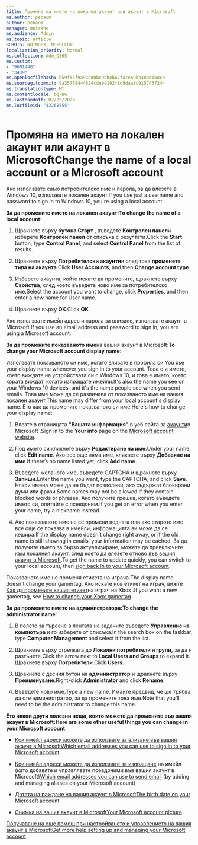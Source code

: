 ```yaml
---
title: Промяна на името на локален акаунт или акаунт в Microsoft
ms.author: pebaum
author: pebaum
manager: mnirkhe
ms.audience: Admin
ms.topic: article
ROBOTS: NOINDEX, NOFOLLOW
localization_priority: Normal
ms.collection: Adm_O365
ms.custom:
- "9001440"
- "3439"
ms.openlocfilehash: b59f55f9a94dd0bc9bbeb67face69bb489d158ce
ms.sourcegitcommit: 9a35768444824cde9e192f1d9daafc9157437244
ms.translationtype: MT
ms.contentlocale: bg-BG
ms.lasthandoff: 02/25/2020
ms.locfileid: "42268555"
---
```

# <a name="change-the-name-of-a-local-account-or-a-microsoft-account"></a><span data-ttu-id="3f5df-102">Промяна на името на локален акаунт или акаунт в Microsoft</span><span class="sxs-lookup"><span data-stu-id="3f5df-102">Change the name of a local account or a Microsoft account</span></span>

<span data-ttu-id="3f5df-103">Ако използвате само потребителско име и парола, за да влезете в Windows 10, използвате локален акаунт.</span><span class="sxs-lookup"><span data-stu-id="3f5df-103">If you use just a username and password to sign in to Windows 10, you're using a local account.</span></span> 

<span data-ttu-id="3f5df-104">**За да промените името на локален акаунт:**</span><span class="sxs-lookup"><span data-stu-id="3f5df-104">**To change the name of a local account**:</span></span>

1. <span data-ttu-id="3f5df-105">Щракнете върху **бутона Старт** , въведете **Контролен панел**и изберете **Контролен панел** от списъка с резултати.</span><span class="sxs-lookup"><span data-stu-id="3f5df-105">Click the **Start** button, type **Control Panel**, and select **Control Panel** from the list of results.</span></span>

2. <span data-ttu-id="3f5df-106">Щракнете върху **Потребителски акаунти**и след това **променете типа на акаунта**.</span><span class="sxs-lookup"><span data-stu-id="3f5df-106">Click **User Accounts**, and then **Change account type**.</span></span>

3. <span data-ttu-id="3f5df-107">Изберете акаунта, който искате да промените, щракнете върху **Свойства**, след което въведете ново име за потребителско име.</span><span class="sxs-lookup"><span data-stu-id="3f5df-107">Select the account you want to change, click **Properties**, and then enter a new name for User name.</span></span>

4. <span data-ttu-id="3f5df-108">Щракнете върху **OK**.</span><span class="sxs-lookup"><span data-stu-id="3f5df-108">Click **OK**.</span></span>

<span data-ttu-id="3f5df-109">Ако използвате имейл адрес и парола за влизане, използвате акаунт в Microsoft.</span><span class="sxs-lookup"><span data-stu-id="3f5df-109">If you use an email address and password to sign in, you are using a Microsoft account.</span></span>

<span data-ttu-id="3f5df-110">**За да промените показваното име**на вашия акаунт в Microsoft:</span><span class="sxs-lookup"><span data-stu-id="3f5df-110">**To change your Microsoft account display name**:</span></span>

<span data-ttu-id="3f5df-111">Използвате показваното си име, когато влизате в профила си.</span><span class="sxs-lookup"><span data-stu-id="3f5df-111">You use your display name whenever you sign in to your account.</span></span> <span data-ttu-id="3f5df-112">Това е и името, което виждате на устройствата си с Windows 10, и това е името, което хората виждат, когато изпращате имейли.</span><span class="sxs-lookup"><span data-stu-id="3f5df-112">It's also the name you see on your Windows 10 devices, and it's the name people see when you send emails.</span></span> <span data-ttu-id="3f5df-113">Това име може да се различава от показваното име на вашия локален акаунт.</span><span class="sxs-lookup"><span data-stu-id="3f5df-113">This name may differ from your local account's display name.</span></span> <span data-ttu-id="3f5df-114">Ето как да промените показваното си име:</span><span class="sxs-lookup"><span data-stu-id="3f5df-114">Here's how to change your display name:</span></span>

1. <span data-ttu-id="3f5df-115">Влезте в страницата **"Вашата информация"** в уеб сайта за [акаунти](https://account.microsoft.com/)в Microsoft .</span><span class="sxs-lookup"><span data-stu-id="3f5df-115">Sign in to the **Your info** page on the [Microsoft account website](https://account.microsoft.com/).</span></span>

2. <span data-ttu-id="3f5df-116">Под името си кликнете върху **Редактиране на име**.</span><span class="sxs-lookup"><span data-stu-id="3f5df-116">Under your name, click **Edit name**.</span></span> <span data-ttu-id="3f5df-117">Ако все още няма име, кликнете върху **Добавяне на име**.</span><span class="sxs-lookup"><span data-stu-id="3f5df-117">If there’s no name listed yet, click **Add name**.</span></span> 

3. <span data-ttu-id="3f5df-118">Въведете желаното име, въведете CAPTCHA и щракнете върху **Запиши**.</span><span class="sxs-lookup"><span data-stu-id="3f5df-118">Enter the name you want, type the CAPTCHA, and click **Save**.</span></span> <span data-ttu-id="3f5df-119">Някои имена може да не бъдат позволени, ако съдържат блокирани думи или фрази.</span><span class="sxs-lookup"><span data-stu-id="3f5df-119">Some names may not be allowed if they contain blocked words or phrases.</span></span> <span data-ttu-id="3f5df-120">Ако получите грешка, когато въведете името си, опитайте с псевдоним.</span><span class="sxs-lookup"><span data-stu-id="3f5df-120">If you get an error when you enter your name, try a nickname instead.</span></span>

4. <span data-ttu-id="3f5df-121">Ако показваното име не се промени веднага или ако старото име все още се показва в имейли, информацията ви може да се кешира.</span><span class="sxs-lookup"><span data-stu-id="3f5df-121">If the display name doesn't change right away, or if the old name is still showing in emails, your information may be cached.</span></span> <span data-ttu-id="3f5df-122">За да получите името за бързо актуализиране, можете да превключите към локалния акаунт, след което [да влезете отново във вашия акаунт в Microsoft](https://account.microsoft.com/).</span><span class="sxs-lookup"><span data-stu-id="3f5df-122">To get the name to update quickly, you can switch to your local account, then [sign back in to your Microsoft account](https://account.microsoft.com/).</span></span>

<span data-ttu-id="3f5df-123">Показваното име не променя етикета на играча.</span><span class="sxs-lookup"><span data-stu-id="3f5df-123">The display name doesn't change your gamertag.</span></span> <span data-ttu-id="3f5df-124">Ако искате нов етикет на играч, вижте [Как да промените вашия етикет](https://support.xbox.com/id-ID/account-management/change-xbox-live-gamertag)на играч на Xbox .</span><span class="sxs-lookup"><span data-stu-id="3f5df-124">If you want a new gamertag, see [How to change your Xbox gamertag](https://support.xbox.com/id-ID/account-management/change-xbox-live-gamertag).</span></span>

<span data-ttu-id="3f5df-125">**За да промените името на администратора:**</span><span class="sxs-lookup"><span data-stu-id="3f5df-125">**To change the administrator name**:</span></span>

1. <span data-ttu-id="3f5df-126">В полето за търсене в лентата на задачите въведете **Управление на компютъра** и го изберете от списъка.</span><span class="sxs-lookup"><span data-stu-id="3f5df-126">In the search box on the taskbar, type **Computer Management** and select it from the list.</span></span>

2. <span data-ttu-id="3f5df-127">Щракнете върху стрелката до **Локални потребители и групи,** за да я разгънете.</span><span class="sxs-lookup"><span data-stu-id="3f5df-127">Click the arrow next to **Local Users and Groups** to expand it.</span></span> <span data-ttu-id="3f5df-128">Щракнете върху **Потребители**.</span><span class="sxs-lookup"><span data-stu-id="3f5df-128">Click **Users**.</span></span>

3. <span data-ttu-id="3f5df-129">Щракнете с десния бутон на **администратор** и щракнете върху **Преименуване**.</span><span class="sxs-lookup"><span data-stu-id="3f5df-129">Right-click **Administrator** and click **Rename**.</span></span>

4. <span data-ttu-id="3f5df-130">Въведете ново име.</span><span class="sxs-lookup"><span data-stu-id="3f5df-130">Type a new name.</span></span> <span data-ttu-id="3f5df-131">Имайте предвид, че ще трябва да сте администратор, за да промените това име.</span><span class="sxs-lookup"><span data-stu-id="3f5df-131">Note that you'll need to be the administrator to change this name.</span></span>

<span data-ttu-id="3f5df-132">**Ето някои други полезни неща, които можете да промените във вашия акаунт в Microsoft:**</span><span class="sxs-lookup"><span data-stu-id="3f5df-132">**Here are some other useful things you can change in your Microsoft account**:</span></span>

- [<span data-ttu-id="3f5df-133">Кои имейл адреси можете да използвате за влизане във вашия акаунт в Microsoft</span><span class="sxs-lookup"><span data-stu-id="3f5df-133">Which email addresses you can use to sign in to your Microsoft account</span></span>](https://support.microsoft.com/help/4026162)

- <span data-ttu-id="3f5df-134">[Кои имейл адреси можете да използвате за изпращане](https://support.microsoft.com/help/12407) на имейл (като добавяте и управлявате псевдоними във вашия акаунт в Microsoft)</span><span class="sxs-lookup"><span data-stu-id="3f5df-134">[Which email addresses you can use to send email](https://support.microsoft.com/help/12407) (by adding and managing aliases on your Microsoft account)</span></span>

- [<span data-ttu-id="3f5df-135">Датата на раждане на вашия акаунт в Microsoft</span><span class="sxs-lookup"><span data-stu-id="3f5df-135">The birth date on your Microsoft account</span></span>](https://support.microsoft.com/help/12411)

- [<span data-ttu-id="3f5df-136">Снимка на вашия акаунт в Microsoft</span><span class="sxs-lookup"><span data-stu-id="3f5df-136">Your Microsoft account picture</span></span>](https://support.microsoft.com/help/4026790)

[<span data-ttu-id="3f5df-137">Получаване на още помощ при настройването и управлението на вашия акаунт в Microsoft</span><span class="sxs-lookup"><span data-stu-id="3f5df-137">Get more help setting up and managing your Microsoft account</span></span>](https://support.microsoft.com/hub/4294457/microsoft-account-help#manage-account)